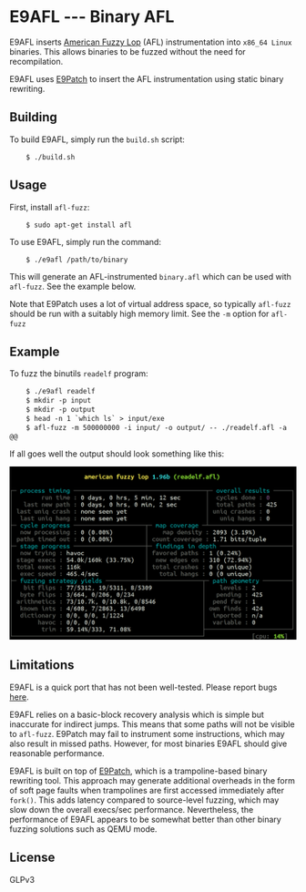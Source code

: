 # E9AFL --- Binary AFL

E9AFL inserts [American Fuzzy Lop](https://github.com/google/AFL)
(AFL) instrumentation into `x86_64 Linux` binaries.
This allows binaries to be fuzzed without the need for recompilation.

E9AFL uses [E9Patch](https://github.com/GJDuck/e9patch) to insert the
AFL instrumentation using static binary rewriting.

## Building

To build E9AFL, simply run the `build.sh` script:

        $ ./build.sh

## Usage

First, install `afl-fuzz`:

        $ sudo apt-get install afl

To use E9AFL, simply run the command:

        $ ./e9afl /path/to/binary

This will generate an AFL-instrumented `binary.afl` which can be
used with `afl-fuzz`.
See the example below.

Note that E9Patch uses a lot of virtual address space, so typically
`afl-fuzz` should be run with a suitably high memory limit.
See the `-m` option for `afl-fuzz`

## Example

To fuzz the binutils `readelf` program:

        $ ./e9afl readelf
        $ mkdir -p input
        $ mkdir -p output
        $ head -n 1 `which ls` > input/exe
        $ afl-fuzz -m 500000000 -i input/ -o output/ -- ./readelf.afl -a @@

If all goes well the output should look something like this:

<p align="center">
<img src="imgs/example.png"
     alt="AFL example">
</p>

## Limitations

E9AFL is a quick port that has not been well-tested.
Please report bugs [here](https://github.com/GJDuck/e9afl/issues).

E9AFL relies on a basic-block recovery analysis which is simple but
inaccurate for indirect jumps.
This means that some paths will not be visible to `afl-fuzz`.
E9Patch may fail to instrument some instructions, which may also result in 
missed paths.
However, for most binaries E9AFL should give reasonable performance.

E9AFL is built on top of [E9Patch](https://github.com/GJDuck/e9patch),
which is a trampoline-based binary rewriting tool.
This approach may generate additional overheads in the
form of soft page faults when trampolines are first accessed immediately
after `fork()`.
This adds latency compared to source-level fuzzing, which may
slow down the overall execs/sec performance.
Nevertheless, the performance of E9AFL appears to be somewhat better than
other binary fuzzing solutions such as QEMU mode.
 
## License

GLPv3

